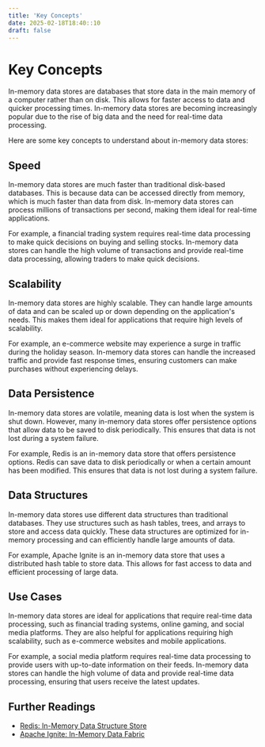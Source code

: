 ```yaml
---
title: 'Key Concepts'
date: 2025-02-18T18:40::10
draft: false
---
```


# Key Concepts

In-memory data stores are databases that store data in the main memory of a computer rather than on disk. This allows for faster access to data and quicker processing times. In-memory data stores are becoming increasingly popular due to the rise of big data and the need for real-time data processing.

Here are some key concepts to understand about in-memory data stores:

## **Speed**

In-memory data stores are much faster than traditional disk-based databases. This is because data can be accessed directly from memory, which is much faster than data from disk. In-memory data stores can process millions of transactions per second, making them ideal for real-time applications.

For example, a financial trading system requires real-time data processing to make quick decisions on buying and selling stocks. In-memory data stores can handle the high volume of transactions and provide real-time data processing, allowing traders to make quick decisions.

## **Scalability**

In-memory data stores are highly scalable. They can handle large amounts of data and can be scaled up or down depending on the application's needs. This makes them ideal for applications that require high levels of scalability.

For example, an e-commerce website may experience a surge in traffic during the holiday season. In-memory data stores can handle the increased traffic and provide fast response times, ensuring customers can make purchases without experiencing delays.

## **Data Persistence**

In-memory data stores are volatile, meaning data is lost when the system is shut down. However, many in-memory data stores offer persistence options that allow data to be saved to disk periodically. This ensures that data is not lost during a system failure.

For example, Redis is an in-memory data store that offers persistence options. Redis can save data to disk periodically or when a certain amount has been modified. This ensures that data is not lost during a system failure.

## **Data Structures**

In-memory data stores use different data structures than traditional databases. They use structures such as hash tables, trees, and arrays to store and access data quickly. These data structures are optimized for in-memory processing and can efficiently handle large amounts of data.

For example, Apache Ignite is an in-memory data store that uses a distributed hash table to store data. This allows for fast access to data and efficient processing of large data.

## **Use Cases**

In-memory data stores are ideal for applications that require real-time data processing, such as financial trading systems, online gaming, and social media platforms. They are also helpful for applications requiring high scalability, such as e-commerce websites and mobile applications.

For example, a social media platform requires real-time data processing to provide users with up-to-date information on their feeds. In-memory data stores can handle the high volume of data and provide real-time data processing, ensuring that users receive the latest updates.

## **Further Readings**

- [Redis: In-Memory Data Structure Store](https://redis.io/)
- [Apache Ignite: In-Memory Data Fabric](https://ignite.apache.org/)
